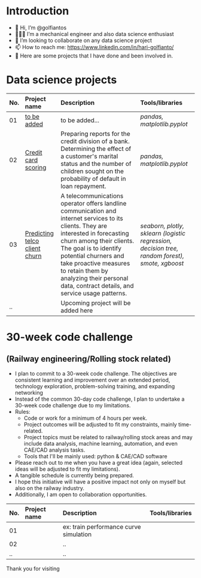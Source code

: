 # Introduction

- 👋 Hi, I’m @golfiantos
- 👷🏻‍♂️ I’m a mechanical engineer and also data science enthusiast
- 👀 I’m looking to collaborate on any data science project
- 📫 How to reach me: https://www.linkedin.com/in/hari-golfianto/
- 📂 Here are some projects that I have done and been involved in.

# Data science projects 
| No. | Project name              | Description                 | Tools/libraries                    |
| :- | :-------------------- | :--------------------- | :---------------------------|
| 01 | [to be added](https://github.com/golfiantos/projects/tree/main/to_be_added "to be added") | to be added... | *pandas, matplotlib.pyplot* |
| 02 | [Credit card scoring](https://github.com/golfiantos/projects/tree/main/02_credit_card_scoring "Credit card scoring") | Preparing reports for the credit division of a bank. Determining the effect of a customer's marital status and the number of children sought on the probability of default in loan repayment. | *pandas, matplotlib.pyplot* |
| 03 | [Predicting telco client churn](https://github.com/golfiantos/projects/tree/main/03_predicting_client_churn "Predicting client churn") | A telecommunications operator offers landline communication and internet services to its clients. They are interested in forecasting churn among their clients. The goal is to identify potential churners and take proactive measures to retain them by analyzing their personal data, contract details, and service usage patterns. | *seaborn, plotly, sklearn (logistic regression, decision tree, random forest), smote, xgboost* |
| .. |  | Upcoming project will be added here | |

# 30-week code challenge 
## (Railway engineering/Rolling stock related)
- I plan to commit to a 30-week code challenge. The objectives are consistent learning and improvement over an extended period, technology exploration, problem-solving training, and expanding networking
- Instead of the common 30-day code challenge, I plan to undertake a 30-week code challenge due to my limitations.
- Rules:
  - Code or work for a minimum of 4 hours per week.
  - Project outcomes will be adjusted to fit my constraints, mainly time-related.
  - Project topics must be related to railway/rolling stock areas and may include data analysis, machine learning, automation, and even CAE/CAD analysis tasks.
  - Tools that I'll be mainly used: python & CAE/CAD software
- Please reach out to me when you have a great idea (again, selected ideas will be adjusted to fit my limitations).
- A tangible schedule is currently being prepared.
- I hope this initiative will have a positive impact not only on myself but also on the railway industry.
- Additionally, I am open to collaboration opportunities.

| No. | Project name              | Description                 | Tools/libraries                    |
| :- | :-------------------- | :--------------------- | :---------------------------|
| 01 |  | ex: train performance curve simulation | |
| 02 |  | .. | |
| .. |  | ..| |

Thank you for visiting 

<!---
golfiantos/golfiantos is a ✨ special ✨ repository because its `README.md` (this file) appears on your GitHub profile.
You can click the Preview link to take a look at your changes.
--->
